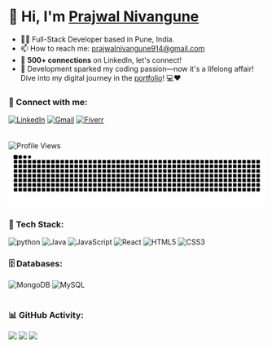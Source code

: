 <h1 align="left">👋 Hi, I'm <a href="https://www.linkedin.com/in/prajwal-nivangune/" target="_blank"> Prajwal Nivangune </a></h1>


- 👨‍💻 Full-Stack Developer based in Pune, India.
- 📫 How to reach me: [prajwalnivangune914@gmail.com](mailto:prajwalnivangune914@gmail.com)
- 🔗 **500+ connections** on LinkedIn, let's connect!
- 🚀 Development sparked my coding passion—now it's a lifelong affair! <br>Dive into my digital journey in the [portfolio](https://prajwal2431.github.io/portfolio_prajwal/)! 💻❤️

<h3 align="left">📲 Connect with me:</h3>
<div align="left">
  <a href="https://www.linkedin.com/in/prajwal-nivangune/"><img alt="LinkedIn" src="https://img.shields.io/badge/linkedin-%230077B5.svg?style=for-the-badge&logo=linkedin&logoColor=white"/></a>
  <a href="mailto:prajwalnivangune914@gmail.com"><img alt="Gmail" src="https://img.shields.io/badge/Gmail-D14836?style=for-the-badge&logo=gmail&logoColor=white"/></a>
  <a href="https://www.fiverr.com/s/qDPj7lg" target="_blank"><img alt="Fiverr" src="https://img.shields.io/badge/Fiverr-%2300B22D.svg?style=for-the-badge&logo=fiverr&logoColor=white"/></a>
</div>
<br>
<br>
<img src="https://komarev.com/ghpvc/?username=prajwal2431&style=flat-square&color=blue" alt="Profile Views" />

<img src="https://raw.githubusercontent.com/prajwal2431/prajwal2431/output/snake.svg" alt="Snake animation"/>


<h3 align="left">🚀 Tech Stack:</h3>
<div align="left">
<img alt="python" src="https://img.shields.io/badge/python-%23777BB.svg?style=for-the-badge&logo=python&logoColor=white"/>
<img alt="Java" src="https://img.shields.io/badge/Java-38B2AC?style=for-the-badge&logo=java&logoColor=white"/>
<img alt="JavaScript" src="https://img.shields.io/badge/javascript-%23323330.svg?style=for-the-badge&logo=javascript&logoColor=%23F7DF1E"/>
<img alt="React" src="https://img.shields.io/badge/react-%2320232a.svg?style=for-the-badge&logo=react&logoColor=%2361DAFB"/>
<img alt="HTML5" src="https://img.shields.io/badge/html5-%23E34F26.svg?style=for-the-badge&logo=html5&logoColor=white"/>
<img alt="CSS3" src="https://img.shields.io/badge/css3-%231572B6.svg?style=for-the-badge&logo=css3&logoColor=white"/> 
</div>


<h3 align="left">🗄️ Databases:</h3>
<div align="left">
  <img alt="MongoDB" src ="https://img.shields.io/badge/MongoDB-4EA94B?style=for-the-badge&logo=mongodb&logoColor=white"/>
  <img alt="MySQL" src="https://img.shields.io/badge/mysql-%2300f.svg?style=for-the-badge&logo=mysql&logoColor=white"/>
</div><br/>

<h3 align="left">📊 GitHub Activity:</h3>
<img src ="https://github-readme-stats.vercel.app/api?username=prajwal2431&theme=radical&show_icons=true&hide_border=false&count_private=true">
<img src= "https://github-readme-streak-stats.herokuapp.com/?user=prajwal2431&theme=radical&hide_border=false">
<img src= "https://github-readme-stats.vercel.app/api/top-langs/?username=prajwal2431&theme=radical&show_icons=true&hide_border=false&layout=compact">
